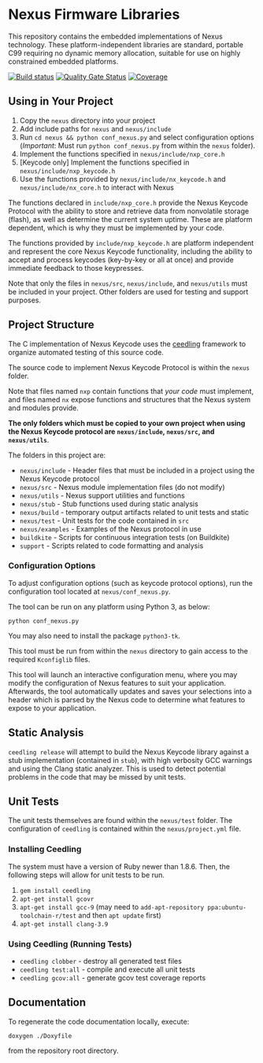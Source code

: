 # Nexus Firmware Libraries

This repository contains the embedded implementations of Nexus technology.
These platform-independent libraries are standard, portable C99 requiring
no dynamic memory allocation, suitable for use on highly constrained
embedded platforms.

[![Build status](https://badge.buildkite.com/082d9802561b1880273c1cc570f98c39e00b79ea7dd99425d1.svg?branch=master)](https://buildkite.com/angaza/nexus-embedded-nexus-keycode)
[![Quality Gate Status](https://sonarcloud.io/api/project_badges/measure?project=angaza_nexus-keycode-embedded-internal&metric=alert_status&token=3c0218f9fde1d544fd2060ec1075c15fefeffd4f)](https://sonarcloud.io/dashboard?id=angaza_nexus-keycode-embedded-internal)
[![Coverage](https://sonarcloud.io/api/project_badges/measure?project=angaza_nexus-keycode-embedded-internal&metric=coverage&token=3c0218f9fde1d544fd2060ec1075c15fefeffd4f)](https://sonarcloud.io/dashboard?id=angaza_nexus-keycode-embedded-internal)

## Using in Your Project

1. Copy the `nexus` directory into your project
2. Add include paths for `nexus` and `nexus/include`
3. Run `cd nexus && python conf_nexus.py` and select configuration options (*Important*: Must run `python conf_nexus.py` from within the `nexus` folder).
4. Implement the functions specified in `nexus/include/nxp_core.h`
5. [Keycode only] Implement the functions specified in `nexus/include/nxp_keycode.h`
5. Use the functions provided by `nexus/include/nx_keycode.h` and `nexus/include/nx_core.h` to interact with Nexus

The functions declared in `include/nxp_core.h` provide the Nexus
Keycode Protocol with the ability to store and retrieve data from nonvolatile
storage (flash), as well as determine the current system uptime. These are
platform dependent, which is why they must be implemented by your code.

The functions provided by `include/nxp_keycode.h` are platform independent
and represent the core Nexus Keycode functionality, including the ability to
accept and process keycodes (key-by-key or all at once) and provide immediate
feedback to those keypresses.

Note that only the files in `nexus/src`, `nexus/include`, and
`nexus/utils` must be included in your project. Other
folders are used for testing and support purposes.

## Project Structure

The C implementation of Nexus Keycode uses the [ceedling](https://www.throwtheswitch.org/ceedling)
framework to organize automated testing of this source code.

The source code to implement Nexus Keycode Protocol is within the
`nexus` folder.

Note that files named `nxp` contain functions that *your code* must implement,
and files named `nx` expose functions and structures that the Nexus system
and modules provide.

**The only folders which must be copied to your own project when using the Nexus
Keycode protocol are `nexus/include`, `nexus/src`, and `nexus/utils`**.

The folders in this project are:

* `nexus/include` - Header files that must be included in a project using the
Nexus Keycode protocol
* `nexus/src` - Nexus module implementation files (do not modify)
* `nexus/utils` - Nexus support utilities and functions
* `nexus/stub` - Stub functions used during static analysis
* `nexus/build` - temporary output artifacts related to unit tests and static
* `nexus/test` - Unit tests for the code contained in `src`
* `nexus/examples` - Examples of the Nexus protocol in use
* `buildkite` - Scripts for continuous integration tests (on Buildkite)
* `support` - Scripts related to code formatting and analysis

### Configuration Options

To adjust configuration options (such as keycode protocol options), run
the configuration tool located at `nexus/conf_nexus.py`.

The tool can be run on any platform using Python 3, as below:

```
python conf_nexus.py
```

You may also need to install the package `python3-tk`.

This tool must be run from within the `nexus` directory to gain access to
the required `Kconfiglib` files.

This tool will launch an interactive configuration menu, where you may
modify the configuration of Nexus features to suit your application.
Afterwards, the tool automatically updates and saves your selections into
a header which is parsed by the Nexus code to determine what features to
expose to your application.

## Static Analysis

`ceedling release` will attempt to build the Nexus Keycode library against
a stub implementation (contained in `stub`), with high verbosity GCC warnings
and using the Clang static analyzer. This is used to detect potential problems
in the code that may be missed by unit tests.

## Unit Tests

The unit tests themselves are found within the `nexus/test` folder. The
configuration of `ceedling` is contained within the `nexus/project.yml` file.

### Installing Ceedling

The system must have a version of Ruby newer than 1.8.6. Then, the following
steps will allow for unit tests to be run.

1. `gem install ceedling`
2. `apt-get install gcovr`
3. `apt-get install gcc-9` (may need to `add-apt-repository ppa:ubuntu-toolchain-r/test` and then `apt update` first)
4. `apt-get install clang-3.9`

### Using Ceedling (Running Tests)

* `ceedling clobber` - destroy all generated test files
* `ceedling test:all` - compile and execute all unit tests
* `ceedling gcov:all` - generate gcov test coverage reports

## Documentation

To regenerate the code documentation locally, execute:

`doxygen ./Doxyfile`

from the repository root directory.
